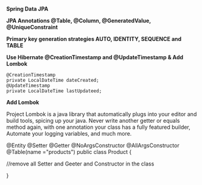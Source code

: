 **Spring Data JPA**

**JPA Annotations @Table, @Column, @GeneratedValue, @UniqueConstraint**

**Primary key generation strategies AUTO, IDENTITY, SEQUENCE and TABLE**

**Use Hibernate @CreationTimestamp and @UpdateTimestamp & Add Lombok**

    @CreationTimestamp
    private LocalDateTime dateCreated;
    @UpdateTimestamp
    private LocalDateTime lastUpdateed;

**Add Lombok**

Project Lombok is a java library that automatically plugs into your editor and build tools, spicing up your java.
Never write another getter or equals method again, with one annotation your class has a fully featured builder, Automate your logging variables, and much more.

  @Entity
  @Setter
  @Getter
  @NoArgsConstructor
  @AllArgsConstructor
  @Table(name ="products")
  public class Product {

  //remove all Setter and Geeter and Constructor in the class 
  
  }


